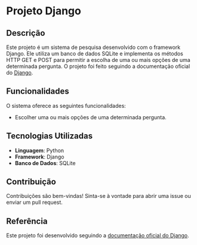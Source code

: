 # Projeto Django

## Descrição
Este projeto é um sistema de pesquisa desenvolvido com o framework Django. Ele utiliza um banco de dados SQLite e implementa os métodos HTTP GET e POST para permitir a escolha de uma ou mais opções de uma determinada pergunta. O projeto foi feito seguindo a documentação oficial do [Django](https://docs.djangoproject.com/en/5.0/intro/tutorial01/).

## Funcionalidades
O sistema oferece as seguintes funcionalidades:
- Escolher uma ou mais opções de uma determinada pergunta.

## Tecnologias Utilizadas
- **Linguagem**: Python
- **Framework**: Django
- **Banco de Dados**: SQLite

## Contribuição
Contribuições são bem-vindas! Sinta-se à vontade para abrir uma issue ou enviar um pull request.

## Referência
Este projeto foi desenvolvido seguindo a [documentação oficial do Django](https://docs.djangoproject.com/en/5.0/intro/tutorial01/).
